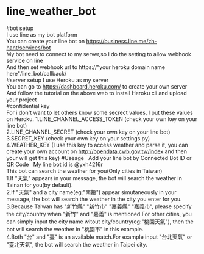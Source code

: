 # line_weather_bot
#bot setup  
I use line as my bot platform  
You can create your line bot on https://business.line.me/zh-hant/services/bot  
My bot need to connect to my server,so I do the setting to allow webhook service on line  
And then set webhook url to 	https://"your heroku domain name here"/line_bot/callback/  
#server setup
I use Heroku as my server  
You can go to https://dashboard.heroku.com/ to create your own server  
And follow the tutorial on the above web to install Heroku cli and upload your project  
#confidential key  
For i don't want to let others know some secrect values, I put these values on Heroku. 
1.LINE_CHANNEL_ACCESS_TOKEN (check your own key on your line bot)  
2.LINE_CHANNEL_SECRET (check your own key on your line bot)  
3.SECRET_KEY (check your own key on your settings.py)  
4.WEATHER_KEY (I use this key to access weather and parse it, you can create your own account on http://opendata.cwb.gov.tw/index and then your will get this key) 
#Useage   
Add your line bot by Connected Bot ID or QR Code  
My line bot id is @yxh4216r  
This bot can search the weather for you(Only cities in Taiwan)  
1.If "天氣" appears in your message, the bot will search the weather in Tainan for you(by default).  
2.If "天氣" and a city name(eg:"南投") appear simutaneously in your message, the bot will search the weather in the city you enter for you.  
3.Because Taiwan has "新竹縣" "新竹市" "嘉義縣" "嘉義市", please specify the city/country when "新竹" and "嘉義" is mentioned.For other cities, you can simply input the city name witout city/country(eg:"桃園天氣"), then the bot will search the weather in "桃園市" in this example.  
4.Both "台" and "臺" is an available match.For example input "台北天氣" or "臺北天氣", the bot will search the weather in Taipei city.  
